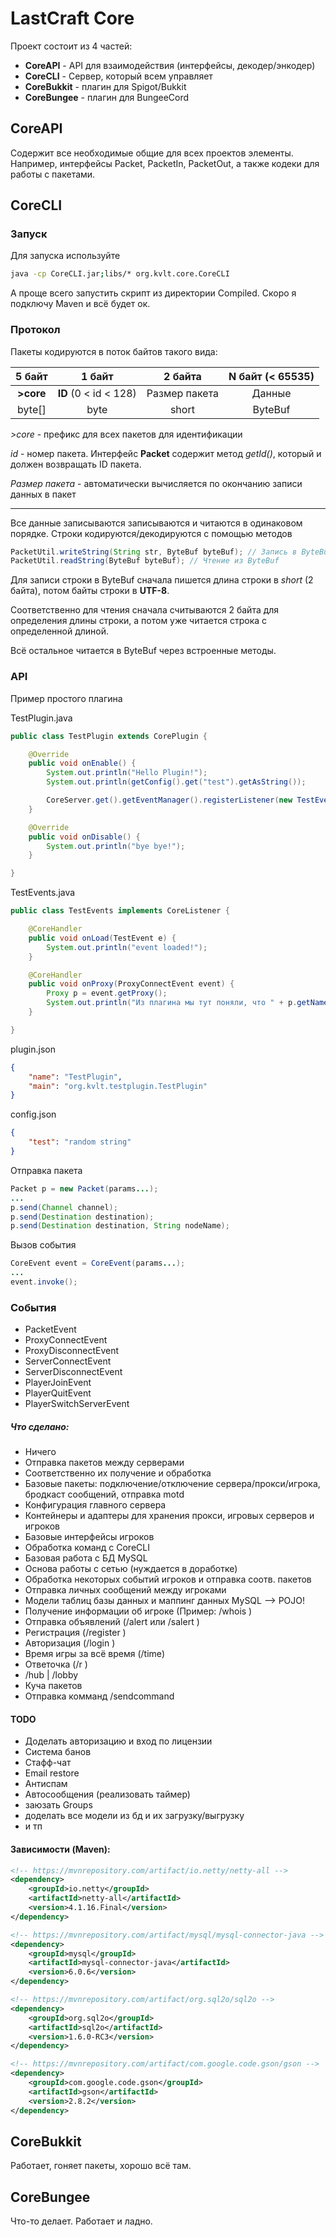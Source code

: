 # LastCraft Core
Проект состоит из 4 частей:
* **CoreAPI** - API для взаимодействия (интерфейсы, декодер/энкодер)
* **CoreCLI** - Сервер, который всем управляет
* **CoreBukkit** - плагин для Spigot/Bukkit
* **CoreBungee** - плагин для BungeeCord
## CoreAPI
Содержит все необходимые общие для всех проектов элементы. Например,
интерфейсы Packet, PacketIn, PacketOut, а также кодеки для работы
с пакетами.
## CoreCLI
### Запуск
Для запуска используйте
```bash
java -cp CoreCLI.jar;libs/* org.kvlt.core.CoreCLI
```
А проще всего запустить скрипт из директории Compiled.
Скоро я подключу Maven и всё будет ок.
### Протокол
Пакеты кодируются в поток байтов такого вида:

|5 байт|1 байт|2 байта|N байт (< 65535)|
|:---:|:---:|:---:|:---:|
|**>core**|**ID** (0 < id < 128)|Размер пакета|Данные|
|byte[]|byte|short|ByteBuf|

_>core_ - префикс для всех пакетов для идентификации

_id_ - номер пакета. Интерфейс **Packet** содержит метод _getId()_, который и должен возвращать ID пакета.

_Размер пакета_ - автоматически вычисляется по окончанию записи данных в пакет
___
Все данные записываются записываются и читаются в одинаковом порядке. Строки
кодируются/декодируются с помощью методов
```java
PacketUtil.writeString(String str, ByteBuf byteBuf); // Запись в ByteBuf
PacketUtil.readString(ByteBuf byteBuf); // Чтение из ByteBuf
```
Для записи строки в ByteBuf сначала пишется длина строки в *short* (2 байта),
потом байты строки в **UTF-8**.

Соответственно для чтения сначала считываются 2 байта для определения
длины строки, а потом уже читается строка с определенной длиной.

Всё остальное читается в ByteBuf через встроенные методы.
### API
Пример простого плагина

TestPlugin.java
```java
public class TestPlugin extends CorePlugin {

    @Override
    public void onEnable() {
        System.out.println("Hello Plugin!");
        System.out.println(getConfig().get("test").getAsString());

        CoreServer.get().getEventManager().registerListener(new TestEvents());
    }

    @Override
    public void onDisable() {
        System.out.println("bye bye!");
    }

}
```
TestEvents.java
```java
public class TestEvents implements CoreListener {

    @CoreHandler
    public void onLoad(TestEvent e) {
        System.out.println("event loaded!");
    }

    @CoreHandler
    public void onProxy(ProxyConnectEvent event) {
        Proxy p = event.getProxy();
        System.out.println("Из плагина мы тут поняли, что " + p.getName() + " вошел))");
    }

}
```
plugin.json
```json
{
    "name": "TestPlugin",
    "main": "org.kvlt.testplugin.TestPlugin"
}
```
config.json
```json
{
    "test": "random string"
}
```
Отправка пакета
```java
Packet p = new Packet(params...);
...
p.send(Channel channel);
p.send(Destination destination);
p.send(Destination destination, String nodeName);
```
Вызов события
```java
CoreEvent event = CoreEvent(params...);
...
event.invoke();
```
### События
* PacketEvent
* ProxyConnectEvent
* ProxyDisconnectEvent
* ServerConnectEvent
* ServerDisconnectEvent
* PlayerJoinEvent
* PlayerQuitEvent
* PlayerSwitchServerEvent
##### Что сделано:
* Ничего
* Отправка пакетов между серверами
* Соответственно их получение и обработка
* Базовые пакеты: подключение/отключение сервера/прокси/игрока, бродкаст сообщений, отправка motd
* Конфигурация главного сервера
* Контейнеры и адаптеры для хранения прокси, игровых серверов и игроков
* Базовые интерфейсы игроков
* Обработка команд с CoreCLI
* Базовая работа с БД MySQL
* Основа работы с сетью (нуждается в доработке)
* Обработка некоторых событий игроков и отправка соотв. пакетов
* Отправка личных сообщений между игроками
* Модели таблиц базы данных и маппинг данных MySQL --> POJO!
* Получение информации об игроке (Пример: /whois <name>)
* Отправка объявлений (/alert <msg> или /salert <server> <msg>)
* Регистрация (/register <pass> <pass>)
* Авторизация (/login <pass>)
* Время игры за всё время (/time)
* Ответочка (/r <msg>)
* /hub | /lobby
* Куча пакетов
* Отправка комманд /sendcommand <server> <cmd>
#### TODO
* Доделать авторизацию и вход по лицензии
* Система банов
* Стафф-чат
* Email restore
* Антиспам
* Автосообщения (реализовать таймер)
* заюзать Groups
* доделать все модели из бд и их загрузку/выгрузку
* и тп
#### Зависимости (Maven):
```xml
<!-- https://mvnrepository.com/artifact/io.netty/netty-all -->
<dependency>
    <groupId>io.netty</groupId>
    <artifactId>netty-all</artifactId>
    <version>4.1.16.Final</version>
</dependency>

<!-- https://mvnrepository.com/artifact/mysql/mysql-connector-java -->
<dependency>
    <groupId>mysql</groupId>
    <artifactId>mysql-connector-java</artifactId>
    <version>6.0.6</version>
</dependency>

<!-- https://mvnrepository.com/artifact/org.sql2o/sql2o -->
<dependency>
    <groupId>org.sql2o</groupId>
    <artifactId>sql2o</artifactId>
    <version>1.6.0-RC3</version>
</dependency>

<!-- https://mvnrepository.com/artifact/com.google.code.gson/gson -->
<dependency>
    <groupId>com.google.code.gson</groupId>
    <artifactId>gson</artifactId>
    <version>2.8.2</version>
</dependency>
```
## CoreBukkit
Работает, гоняет пакеты, хорошо всё там.
## CoreBungee
Что-то делает. Работает и ладно.
